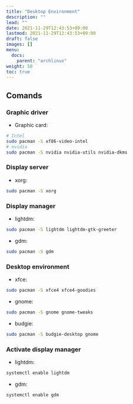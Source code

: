 ```yaml
---
title: "Desktop Environment"
description: ""
lead: ""
date: 2021-11-29T12:43:53+09:00
lastmod: 2021-11-29T12:43:53+09:00
draft: false
images: []
menu: 
  docs:
    parent: "archlinux"
weight: 50
toc: true
---
```


## Comands

### Graphic driver

- Graphic card:

```sh
# Intel
sudo pacman -S xf86-video-intel
# nvidia
sudo pacman -S nvidia nvidia-utils nvidia-dkms
```

### Display server

- xorg:

```sh
sudo pacman -S xorg
```

### Display manager

- lightdm:

```sh
sudo pacman -S lightdm lightdm-gtk-greeter
```

- gdm:

```sh
sudo pacman -S gdm
```

### Desktop environment

- xfce:

```sh
sudo pacman -S xfce4 xfce4-goodies
```

- gnome:

```sh
sudo pacman -S gnome gnome-tweaks
```

- budgie:

```sh
sudo pacman -S budgie-desktop gnome
```

### Activate display manager

- lightdm:

```sh
systemctl enable lightdm
```

- gdm:

```sh
systemctl enable gdm
```
